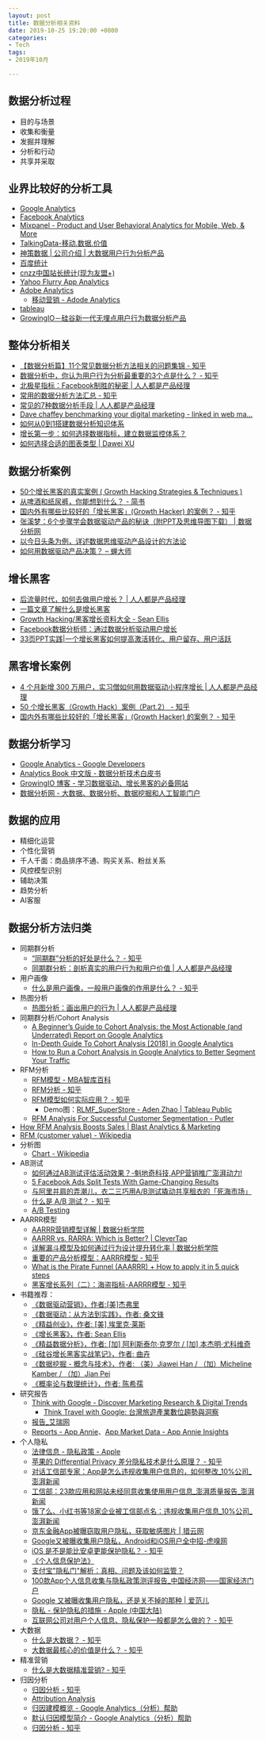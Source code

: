 ```yaml
---
layout: post
title: 数据分析相关资料
date: 2019-10-25 19:20:00 +0800
categories:
- Tech
tags:
- 2019年10月

---
```


## 数据分析过程

- 目的与场景
- 收集和衡量
- 发掘并理解
- 分析和行动
- 共享并采取


## 业界比较好的分析工具

- [Google Analytics](https://analytics.google.com)
- [Facebook Analytics](https://analytics.facebook.com)
- [Mixpanel - Product and User Behavioral Analytics for Mobile, Web, & More](https://mixpanel.com/)
- [TalkingData-移动.数据.价值](https://www.talkingdata.com/)
- [神策数据 | 公司介绍 | 大数据用户行为分析产品](https://www.sensorsdata.cn/about/aboutus.html)
- [百度统计](https://tongji.baidu.com)
- [cnzz中国站长统计(现为友盟+)](https://www.umeng.com)
- [Yahoo Flurry App Analytics](https://www.flurry.com)
- [Adobe Analytics](https://www.adobe.com/analytics/adobe-analytics.html)
	- [移动营销 - Adode Analytics](https://www.adobe.com/cn/analytics/mobile-marketing.html)
- [tableau](https://www.tableau.com)
- [GrowingIO－硅谷新一代无埋点用户行为数据分析产品](https://www.growingio.com/)



## 整体分析相关

- [【数据分析篇】11个常见数据分析方法相关的问题集锦 - 知乎](https://zhuanlan.zhihu.com/p/64177738)
- [数据分析中，你认为用户行为分析最重要的3个点是什么？ - 知乎](https://www.zhihu.com/question/19686197)
- [北极星指标：Facebook制胜的秘密 | 人人都是产品经理](http://www.woshipm.com/data-analysis/454520.html)
- [常用的数据分析方法汇总 - 知乎](https://zhuanlan.zhihu.com/p/39214084)
- [常见的7种数据分析手段 | 人人都是产品经理](http://www.woshipm.com/data-analysis/725629.html)
- [Dave chaffey benchmarking your digital marketing - linked in web ma…](https://www.slideshare.net/DaveChaffey/dave-chaffey-benchmarking-your-digital-marketing-linked-in-web-managers-group?from_action=save)
- [如何从0到1搭建数据分析知识体系](https://new.qq.com/rain/a/20190813A0CLZ100)
- [增长第一步：如何选择数据指标，建立数据监控体系？](https://www.linkedin.com/pulse/%E5%A2%9E%E9%95%BF%E7%AC%AC%E4%B8%80%E6%AD%A5%E5%A6%82%E4%BD%95%E9%80%89%E6%8B%A9%E6%95%B0%E6%8D%AE%E6%8C%87%E6%A0%87%E5%BB%BA%E7%AB%8B%E6%95%B0%E6%8D%AE%E7%9B%91%E6%8E%A7%E4%BD%93%E7%B3%BB-simon-zhang)
- [如何选择合适的图表类型 | Dawei XU](https://fresky.github.io/2017/08/26/how-to-choose-the-best-chart/)



## 数据分析案例

- [50个增长黑客的真实案例 ( Growth Hacking Strategies & Techniques )](https://tangjie.me/blog/242.html)
- [从啤酒和纸尿裤，你能想到什么？ - 简书](https://www.jianshu.com/p/a8349052a2a0)
- [国内外有哪些比较好的「增长黑客」(Growth Hacker) 的案例？ - 知乎](https://www.zhihu.com/question/35665963/answer/154317878)
- [张溪梦：6个步骤学会数据驱动产品的秘诀（附PPT及思维导图下载） | 数据分析网](https://www.afenxi.com/10347.html)
- [以今日头条为例，详述数据思维驱动产品设计的方法论](http://www.appadhoc.com/blog/data-driven-product-design-in-toutiao/)
- [如何用数据驱动产品决策？ – 蝉大师](https://www.chandashi.com/blog/?p=8372)


## 增长黑客

- [后流量时代，如何去做用户增长？ | 人人都是产品经理](http://www.woshipm.com/operate/2343881.html)
- [一篇文章了解什么是增长黑客](https://blog.coderzh.com/2015/10/17/read-growth-hacker/)
- [Growth Hacking/黑客增长资料大全 - Sean Ellis](https://www.slideshare.net/seanellis)
- [Facebook数据分析师：通过数据分析驱动用户增长](http://www.appadhoc.com/blog/facebook-analyst-tells-you-how-to-drive-growth-via-data/)
- [33页PPT实践|一个增长黑客如何提高激活转化、用户留存、用户活跃](https://posts.careerengine.us/p/57332c8549c904417e23fbbb)


## 黑客增长案例

- [4 个月新增 300 万用户，实习僧如何用数据驱动小程序增长 | 人人都是产品经理](http://www.woshipm.com/operate/1759726.html)
- [50 个增长黑客（Growth Hack）案例（Part.2） - 知乎](https://zhuanlan.zhihu.com/p/36681455)
- [国内外有哪些比较好的「增长黑客」(Growth Hacker) 的案例？ - 知乎](https://www.zhihu.com/question/35665963/answer/154317878)


## 数据分析学习

- [Google Analytics - Google Developers](https://developers.google.com/analytics)
- [Analytics Book 中文版 - 数据分析技术白皮书](http://cn.analyticsbook.org/)
- [GrowingIO 博客 - 学习数据驱动、增长黑客的必备网站](https://blog.growingio.com/)
- [数据分析网 - 大数据、数据分析、数据挖掘和人工智能门户](https://www.afenxi.com/)

## 数据的应用

- 精细化运营
- 个性化营销
- 千人千面：商品排序不通、购买关系、粉丝关系
- 风控模型识别
- 辅助决策
- 趋势分析
- AI客服

## 数据分析方法归类

- 同期群分析
	- [“同期群”分析的好处是什么？ - 知乎](https://www.zhihu.com/question/21581696)
	- [同期群分析：剖析真实的用户行为和用户价值 | 人人都是产品经理](http://www.woshipm.com/data-analysis/849738.html)
- 用户画像
	- [什么是用户画像，一般用户画像的作用是什么？ - 知乎](https://www.zhihu.com/question/19853605/answer/51552384)
- 热图分析
	- [热图分析：画出用户的行为 | 人人都是产品经理](http://www.woshipm.com/data-analysis/722475.html)
- 同期群分析/Cohort Analysis
	- [A Beginner’s Guide to Cohort Analysis: the Most Actionable (and Underrated) Report on Google Analytics](https://medium.com/analytics-for-humans/a-beginners-guide-to-cohort-analysis-the-most-actionable-and-underrated-report-on-google-c0797d826bf4)
	- [In-Depth Guide To Cohort Analysis [2018] in Google Analytics](https://www.digishuffle.com/blogs/cohort-analysis-google-analytics/)
	- [How to Run a Cohort Analysis in Google Analytics to Better Segment Your Traffic](https://neilpatel.com/blog/cohort-analysis-google-analytics/)
- RFM分析
	- [RFM模型 - MBA智库百科](https://wiki.mbalib.com/wiki/RFM%E6%A8%A1%E5%9E%8B)
	- [RFM分析 - 知乎](https://zhuanlan.zhihu.com/p/52934585)
	- [RFM模型如何实际应用？ - 知乎](https://www.zhihu.com/question/49439948)
		- Demo图：[RLMF_SuperStore - Aden Zhao | Tableau Public](https://public.tableau.com/profile/aden.zhao#!/vizhome/RLMF_SuperStore/Dashboard)
	- [RFM Analysis For Successful Customer Segmentation - Putler](https://www.putler.com/rfm-analysis/)
- [How RFM Analysis Boosts Sales | Blast Analytics & Marketing](https://www.blastam.com/blog/rfm-analysis-boosts-sales)
- [RFM (customer value) - Wikipedia](https://en.wikipedia.org/wiki/RFM_(customer_value))
- 分析图
	- [Chart - Wikipedia](https://en.wikipedia.org/wiki/Chart)
- AB测试
	- [如何通过AB测试评估活动效果？-魁地奇科技,APP营销推广澎湃动力!](http://www.kuidiqi.com/shujuyunying/20190319/975.html)
	- [5 Facebook Ads Split Tests With Game-Changing Results](https://adespresso.com/blog/5-facebook-ads-split-tests-with-game-changing-results/)
	- [与阿里并肩的弄潮儿，衣二三巧用A/B测试撬动共享租衣的「死海市场」](http://www.appadhoc.com/blog/yiersan-alibaba-ab-testing/)
	- [什么是 A/B 测试？ - 知乎](https://www.zhihu.com/question/20045543)
	- [A/B Testing](https://www.optimizely.com/optimization-glossary/ab-testing/)
- AARRR模型
	- [AARRR营销模型详解 | 数据分析学院](https://www.shujike.com/blog/93413)
	- [AARRR vs. RARRA: Which is Better? | CleverTap](https://clevertap.com/blog/aarrr-metrics-vs-rarra-framework/)
	- [详解漏斗模型及如何通过行为设计提升转化率 | 数据分析学院](https://www.shujike.com/blog/79772)
	- [重要的产品分析模型：AARRR模型 - 知乎](https://zhuanlan.zhihu.com/p/32696403)
	- [What is the Pirate Funnel (AAARRR) + How to apply it in 5 quick steps](https://growwithward.com/aaarrr-pirate-funnel/)
	- [黑客增长系列（二）：海盗指标-AARRR模型 - 知乎](https://zhuanlan.zhihu.com/p/41541734)
- 书籍推荐：
	- [《数据驱动营销》，作者:[美]杰弗里](https://book.douban.com/subject/25843247/)
	- [《数据驱动：从方法到实践》，作者: 桑文锋](https://book.douban.com/subject/30168661/)
	- [《精益创业》，作者:  [美] 埃里克·莱斯](https://book.douban.com/subject/10945606/)
	- [《增长黑客》，作者: Sean Ellis](https://book.douban.com/subject/27593848/)
	- [《精益数据分析》，作者: [加] 阿利斯泰尔·克罗尔 / [加] 本杰明·尤科维奇](https://book.douban.com/subject/26278639/)
	- [《硅谷增长黑客实战笔记》，作者: 曲卉](https://book.douban.com/subject/30186119/)
	- [《数据挖掘 - 概念与技术》，作者: （美）Jiawei Han / （加）Micheline Kamber / （加）Jian Pei](https://book.douban.com/subject/11542972/)
	- [《概率论与数理统计》，作者:  陈希孺](https://book.douban.com/subject/2201479/)
- 研究报告
	- [Think with Google - Discover Marketing Research & Digital Trends](https://www.thinkwithgoogle.com/)
		- [Think Travel with Google: 台灣旅遊產業數位趨勢與洞察](https://www.thinkwithgoogle.com/intl/zh-tw/consumer-insights/consumer/think-travel-google_2019/)
	- [报告_艾瑞网](http://report.iresearch.cn/)
	- [Reports - App Annie](https://www.appannie.com/en/insights/topic/reports/)、[App Market Data - App Annie Insights](https://www.appannie.com/en/insights/topic/market-data/)
- 个人隐私
	- [法律信息 - 隐私政策 - Apple](https://www.apple.com/cn/legal/privacy/szh/)
	- [苹果的 Differential Privacy 差分隐私技术是什么原理？ - 知乎](https://www.zhihu.com/question/47492648)
	- [对话工信部专家：App是怎么违规收集用户信息的，如何整改_10%公司_澎湃新闻](https://m.thepaper.cn/newsDetail_forward_3929990)
	- [工信部：23款应用和网站未经同意收集使用用户信息_澎湃质量报告_澎湃新闻](https://m.thepaper.cn/newsDetail_forward_4468211)
	- [饿了么、小红书等18家企业被工信部点名：违规收集用户信息_10%公司_澎湃新闻](https://m.thepaper.cn/newsDetail_forward_3819187)
	- [京东金融App被曝窃取用户隐私，获取敏感图片 | 猎云网](https://www.lieyunwang.com/archives/451807)
	- [Google又被曝收集用户隐私，Android和iOS用户全中招-虎嗅网](https://www.huxiu.com/article/257350.html)
	- [iOS 是不是能比安卓更能保护隐私？ - 知乎](https://www.zhihu.com/question/297821934)
	- [《个人信息保护法》](https://baike.baidu.com/item/个人信息保护法/8343360)
	- [支付宝"隐私门"解析：真相、问题及该如何监管？](http://www.sohu.com/a/60601371_123380)
	- [100款App个人信息收集与隐私政策测评报告_中国经济网——国家经济门户](http://www.ce.cn/xwzx/gnsz/gdxw/201811/28/t20181128_30892018.shtml)
	- [Google 又被曝收集用户隐私，还是关不掉的那种 | 爱范儿](https://www.ifanr.com/1083979)
	- [隐私 - 保护隐私的措施 - Apple (中国大陆)](https://www.apple.com/cn/privacy/approach-to-privacy/)
	- [互联网公司对用户个人信息、隐私保护一般都是怎么做的？ - 知乎](https://www.zhihu.com/question/20104549)
- 大数据
	- [什么是大数据？ - 知乎](https://www.zhihu.com/question/23896161)
	- [大数据最核心的价值是什么？ - 知乎](https://www.zhihu.com/question/23273263/answer/88182843)
- 精准营销
	- [什么是大数据精准营销? - 知乎](https://www.zhihu.com/question/37331122)
- 归因分析
	- [归因分析 - 知乎](https://zhuanlan.zhihu.com/p/37530954)
	- [Attribution Analysis](https://www.investopedia.com/terms/a/attribution-analysis.asp)
	- [归因建模概览 - Google Analytics（分析）帮助](https://support.google.com/analytics/answer/1662518?hl=zh-Hans)
	- [默认归因模型简介 - Google Analytics（分析）帮助](https://support.google.com/analytics/answer/1665189)
	- [归因分析 - 知乎](https://zhuanlan.zhihu.com/p/37530954)





